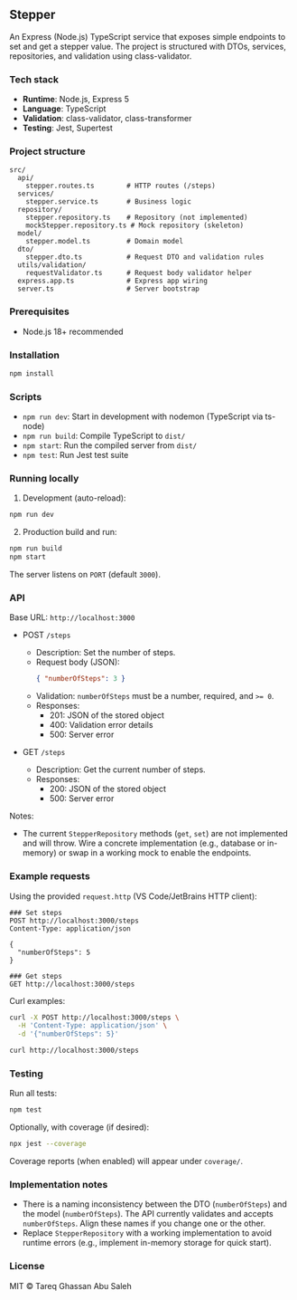 ## Stepper

An Express (Node.js) TypeScript service that exposes simple endpoints to set and get a stepper value. The project is structured with DTOs, services, repositories, and validation using class-validator.

### Tech stack
- **Runtime**: Node.js, Express 5
- **Language**: TypeScript
- **Validation**: class-validator, class-transformer
- **Testing**: Jest, Supertest

### Project structure
```
src/
  api/
    stepper.routes.ts        # HTTP routes (/steps)
  services/
    stepper.service.ts       # Business logic
  repository/
    stepper.repository.ts    # Repository (not implemented)
    mockStepper.repository.ts # Mock repository (skeleton)
  model/
    stepper.model.ts         # Domain model
  dto/
    stepper.dto.ts           # Request DTO and validation rules
  utils/validation/
    requestValidator.ts      # Request body validator helper
  express.app.ts             # Express app wiring
  server.ts                  # Server bootstrap
```

### Prerequisites
- Node.js 18+ recommended

### Installation
```bash
npm install
```

### Scripts
- `npm run dev`: Start in development with nodemon (TypeScript via ts-node)
- `npm run build`: Compile TypeScript to `dist/`
- `npm start`: Run the compiled server from `dist/`
- `npm test`: Run Jest test suite

### Running locally
1) Development (auto-reload):
```bash
npm run dev
```

2) Production build and run:
```bash
npm run build
npm start
```

The server listens on `PORT` (default `3000`).

### API
Base URL: `http://localhost:3000`

- POST `/steps`
  - Description: Set the number of steps.
  - Request body (JSON):
    ```json
    { "numberOfSteps": 3 }
    ```
  - Validation: `numberOfSteps` must be a number, required, and `>= 0`.
  - Responses:
    - 201: JSON of the stored object
    - 400: Validation error details
    - 500: Server error

- GET `/steps`
  - Description: Get the current number of steps.
  - Responses:
    - 200: JSON of the stored object
    - 500: Server error

Notes:
- The current `StepperRepository` methods (`get`, `set`) are not implemented and will throw. Wire a concrete implementation (e.g., database or in-memory) or swap in a working mock to enable the endpoints.

### Example requests
Using the provided `request.http` (VS Code/JetBrains HTTP client):
```
### Set steps
POST http://localhost:3000/steps
Content-Type: application/json

{
  "numberOfSteps": 5
}

### Get steps
GET http://localhost:3000/steps
```

Curl examples:
```bash
curl -X POST http://localhost:3000/steps \
  -H 'Content-Type: application/json' \
  -d '{"numberOfSteps": 5}'

curl http://localhost:3000/steps
```

### Testing
Run all tests:
```bash
npm test
```

Optionally, with coverage (if desired):
```bash
npx jest --coverage
```

Coverage reports (when enabled) will appear under `coverage/`.

### Implementation notes
- There is a naming inconsistency between the DTO (`numberOfSteps`) and the model (`numberOfSteps`). The API currently validates and accepts `numberOfSteps`. Align these names if you change one or the other.
- Replace `StepperRepository` with a working implementation to avoid runtime errors (e.g., implement in-memory storage for quick start).

### License
MIT © Tareq Ghassan Abu Saleh


